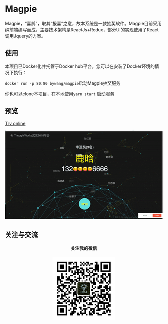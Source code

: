 # Magpie

Magpie，“喜鹊”，取其“报喜”之意，故本系统是一款抽奖软件。Magpie目前采用纯前端编写而成，主要技术架构是ReactJs+Redux，部分UI的实现使用了React调用Jquery的方案。

## 使用

本项目已Docker化并托管于Docker hub平台，您可以在安装了Docker环境的情况下执行：

`docker run -p 80:80 bywang/magpie`启动Magpie抽奖服务

你也可以clone本项目，在本地使用`yarn start` 启动服务

## 预览
[Try online](https://magpie.wangbaiyuan.cn/)

![预览](./doc/image/drawing.gif)

## 关注与交流
<div style="text-align:center">
<h4>关注我的微信<h4>
<img src="./doc/image/mp.jpg" width="200"/> 
</div>
